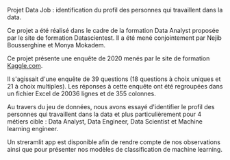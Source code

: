 Projet Data Job : identification du profil des personnes qui travaillent dans la data.

Ce projet a été réalisé dans le cadre de la formation Data Analyst proposée par le site de formation Datascientest. Il a été mené conjointement par Nejib Bousserghine et Monya Mokadem.

Ce projet présente une enquête de 2020 menés par le site de formation [Kaggle.com](https://www.kaggle.com/competitions/kaggle-survey-2020/overview).

Il s'agissait d'une enquête de 39 questions (18 questions à choix uniques et 21 à choix multiples). Les réponses à cette enquête ont été regroupées dans un fichier Excel de 20036 lignes et de 355 colonnes.

Au travers du jeu de données, nous avons essayé d'identifier le profil des personnes qui travaillent dans la data et plus particulièrement pour 4 métiers cible : Data Analyst, Data Engineer, Data Scientist et Machine learning engineer.

Un streramlit app est disponible afin de rendre compte de nos observations ainsi que pour présenter nos modèles de classification de machine learning. 

